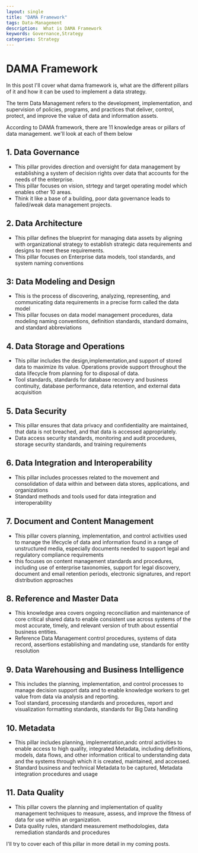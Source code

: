 ```yaml
---
layout: single  
title: "DAMA Framework"
tags: Data-Management
description:  What is DAMA Framework
keywords: Governance,Strategy
categories: Strategy 
---
```


# DAMA Framework

In this post I'll cover what dama framework is, what are the different pillars of it and how it can be used to implement a data strategy.

The term Data Management refers to the development, implementation, and supervision of policies, programs, and practices that deliver, control, protect, and improve the value of data and information assets.

According to DAMA framework, there are 11 knowledge areas or pillars of data management. we'll look at each of them below

## 1. Data Governance
- This pillar provides direction and oversight for data management by establishing a system of decision rights over data that accounts for the needs of the enterprise.
- This pillar focuses on vision, strtegy and target operating model which enables other 10 areas. 
- Think it like a base of a building, poor data governance leads to failed/weak data management projects.

## 2. Data Architecture
- This pillar defines the blueprint for managing data assets by aligning with organizational strategy to establish strategic data requirements and designs to meet these requirements.
- This pillar focuses on Enterprise data models, tool standards, and system naming conventions

## 3: Data Modeling and Design
- This is the process of discovering, analyzing, representing, and communicating data requirements in a precise form called the data model
- This pillar focuses on data model management procedures, data modeling naming conventions, definition standards, standard domains, and standard abbreviations


## 4. Data Storage and Operations
- This pillar includes the design,implementation,and support of stored data to maximize its value. Operations provide support throughout the data lifecycle from planning for to disposal of data.
- Tool standards, standards for database recovery and business continuity, database performance, data retention, and external data acquisition

## 5. Data Security
- This pillar ensures that data privacy and confidentiality are maintained, that data is not breached, and that data is accessed appropriately.
- Data access security standards, monitoring and audit procedures, storage security standards, and training requirements

## 6. Data Integration and Interoperability
- This pillar includes processes related to the movement and consolidation of data within and between data stores, applications, and organizations
- Standard methods and tools used for data integration and interoperability

## 7. Document and Content Management
- This pillar covers planning, implementation, and control activities used to manage the lifecycle of data and information found in a range of unstructured media, especially documents needed to support legal and regulatory compliance requirements
- this focuses on content management standards and procedures, including use of enterprise taxonomies, support for legal discovery, document and email retention periods, electronic signatures, and report distribution approaches

## 8. Reference and Master Data
- This knowledge area covers ongoing reconciliation and maintenance of core critical shared data to enable consistent use across systems of the most accurate, timely, and relevant version of truth about essential business entities.
- Reference Data Management control procedures, systems of data record, assertions establishing and mandating use, standards for entity resolution

## 9. Data Warehousing and Business Intelligence
- This includes the planning, implementation, and control processes to manage decision support data and to enable knowledge workers to get value from data via analysis and reporting.
- Tool standard, processing standards and procedures, report and visualization formatting standards, standards for Big Data handling

## 10. Metadata
- This pillar includes planning, implementation,andc ontrol activities to enable access to high quality, integrated Metadata, including definitions, models, data flows, and other information critical to understanding data and the systems through which it is created, maintained, and accessed.
- Standard business and technical Metadata to be captured, Metadata integration procedures and usage

## 11. Data Quality
- This pillar covers the planning and implementation of quality management techniques to measure, assess, and improve the fitness of data for use within an organization.
- Data quality rules, standard measurement methodologies, data remediation standards and procedures


I'll try to cover each of this pillar in more detail in my coming posts.